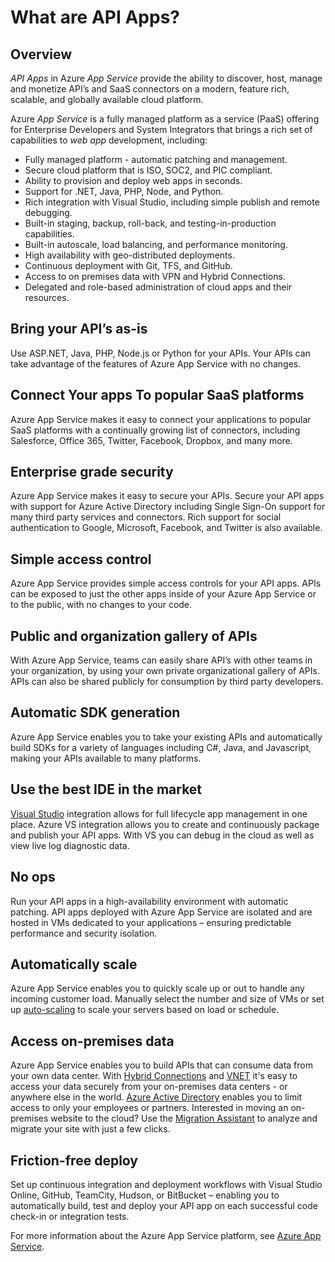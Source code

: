 <properties 
	pageTitle="What are API Apps?" 
	description="Learn why Azure App Service is the best platform for developing, publishing, and hosting RESTful APIs." 
	services="app-service-api" 
	documentationCenter=".net" 
	authors="tdykstra" 
	manager="wpickett" 
	editor="jimbe"/>

<tags 
	ms.service="app-service-api" 
	ms.workload="web" 
	ms.tgt_pltfrm="na" 
	ms.devlang="na" 
	ms.topic="article" 
	ms.date="03/06/2015" 
	ms.author="tdykstra"/>

# What are API Apps?

## Overview

*API Apps* in Azure *App Service* provide the ability to discover, host, manage and monetize API’s and SaaS connectors on a modern, feature rich, scalable, and globally available cloud platform.

Azure *App Service* is a fully managed platform as a service (PaaS) offering for Enterprise Developers and System Integrators that brings a rich set of capabilities to *web app* development, including:

- Fully managed platform - automatic patching and management.
- Secure cloud platform that is ISO, SOC2, and PIC compliant.
- Ability to provision and deploy web apps in seconds.
- Support for .NET, Java, PHP, Node, and Python.
- Rich integration with Visual Studio, including simple publish and remote debugging.
- Built-in staging, backup, roll-back, and testing-in-production capabilities.
- Built-in autoscale, load balancing, and performance monitoring.
- High availability with geo-distributed deployments.
- Continuous deployment with Git, TFS, and GitHub.
- Access to on premises data with VPN and Hybrid Connections.
- Delegated and role-based administration of cloud apps and their resources.

## Bring your API’s as-is

Use ASP.NET, Java, PHP, Node.js or Python for your APIs. Your APIs can take advantage of the features of Azure App Service with no changes.

## Connect Your apps To popular SaaS platforms

Azure App Service makes it easy to connect your applications to popular SaaS platforms with a continually growing list of connectors, including Salesforce, Office 365, Twitter, Facebook, Dropbox, and many more.

## Enterprise grade security

Azure App Service makes it easy to secure your APIs. Secure your API apps with support for Azure Active Directory including Single Sign-On support for many third party services and connectors. Rich support for
social authentication to Google, Microsoft, Facebook, and Twitter is also available.

## Simple access control

Azure App Service provides simple access controls for your API apps. APIs can be exposed to just the other apps inside of your Azure App Service or to the public, with no changes to your code.

## Public and organization gallery of APIs

With Azure App Service, teams can easily share API’s with other teams in your organization, by using your own private organizational gallery of APIs. APIs can also be shared publicly for consumption by third party developers.

## Automatic SDK generation

Azure App Service enables you to take your existing APIs and automatically build SDKs for a variety of languages including C#, Java, and Javascript, making your APIs available to many platforms.

## Use the best IDE in the market

[Visual
Studio](http://azure.microsoft.com/en-us/campaigns/visual-studio-2013/) integration allows for full lifecycle app management in one place. Azure VS integration allows you to create and continuously package and publish your API apps. With VS you can debug in the cloud as well as view live log diagnostic data.

## No ops

Run your API apps in a high-availability environment with automatic patching. API apps deployed with Azure App Service are isolated and are hosted in VMs dedicated to your applications – ensuring predictable performance and security isolation.

## Automatically scale

Azure App Service enables you to quickly scale up or out to handle any incoming customer load. Manually select the number and size of VMs or set up
[auto-scaling](http://azure.microsoft.com/en-us/documentation/videos/auto-scaling-azure-web-sites/)
to scale your servers based on load or schedule.

## Access on-premises data

Azure App Service enables you to build APIs that can consume data from your own data center. With [Hybrid Connections](../integration-hybrid-connection-overview/) and [VNET](../web-sites-integrate-with-vnet/) it's easy to access your data securely from your on-premises data
centers - or anywhere else in the world. [Azure Active Directory](http://azure.microsoft.com/en-us/documentation/articles/active-directory-whatis/) enables you to limit access to only your employees or partners.
Interested in moving an on-premises website to the cloud? Use the [Migration Assistant](http://azure.microsoft.com/en-us/documentation/articles/web-sites-migration-from-iis-server/) to analyze and migrate your site with just a few clicks.

## Friction-free deploy

Set up continuous integration and deployment workflows with Visual Studio Online, GitHub, TeamCity, Hudson, or BitBucket – enabling you to automatically build, test and deploy your API app on each successful code check-in or integration tests.

For more information about the Azure App Service platform, see [Azure App Service](http://acom-feature-app-service.azurewebsites.net/en-us/documentation/articles/app-service-value-prop-what-is/).
